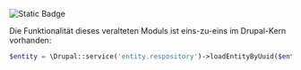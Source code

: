 ![Static Badge](https://img.shields.io/badge/Abandoned-red)

Die Funktionalität dieses veralteten Moduls ist eins-zu-eins im Drupal-Kern vorhanden:

```php
$entity = \Drupal::service('entity.respository')->loadEntityByUuid($entityTypeId, $entityUuid);
```
